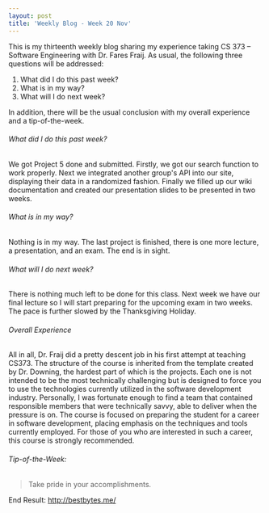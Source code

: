 ```yaml
---
layout: post
title: 'Weekly Blog - Week 20 Nov'
---
```


This is my thirteenth weekly blog sharing my experience taking CS 373 – Software Engineering with Dr. Fares Fraij. As usual, the following three questions will be addressed:

1. What did I do this past week?
2. What is in my way?
3. What will I do next week?

In addition, there will be the usual conclusion with my overall experience and a tip-of-the-week.

###### What did I do this past week?

We got Project 5 done and submitted. Firstly, we got our search function to work properly. Next we integrated another group's API into our site, displaying their data in a randomized fashion. Finally we filled up our wiki documentation and created our presentation slides to be presented in two weeks.   

###### What is in my way?

Nothing is in my way. The last project is finished, there is one more lecture, a presentation, and an exam. The end is in sight.   

###### What will I do next week?

There is nothing much left to be done for this class. Next week we have our final lecture so I will start preparing for the upcoming exam in two weeks. The pace is further slowed by the Thanksgiving Holiday.   

###### Overall Experience

All in all, Dr. Fraij did a pretty descent job in his first attempt at teaching CS373. The structure of the course is inherited from the template created by Dr. Downing, the hardest part of which is the projects. Each one is not intended to be the most technically challenging but is designed to force you to use the technologies currently utilized in the software development industry. Personally, I was fortunate enough to find a team that contained responsible members that were technically savvy, able to deliver when the pressure is on. The course is focused on preparing the student for a career in software development, placing emphasis on the techniques and tools currently employed. For those of you who are interested in such a career, this course is strongly recommended.

###### Tip-of-the-Week:
>  Take pride in your accomplishments.

End Result: <http://bestbytes.me/>
